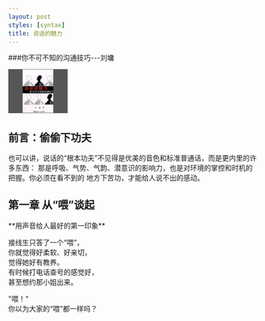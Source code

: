 ```yaml
---
layout: post
styles: [syntax]
title: 说话的魅力
---
```


###你不可不知的沟通技巧---刘墉
<script type="text/javascript" src="static/js/mootools.js"></script>


<script type="text/javascript" src="static/js/slimbox.js"></script>


<link rel="stylesheet" href="/static/css/slimbox.css" type="text/css" media="screen" />


<div class="thumbnail" style="heigt:90px; width:120px; text-align:center;">
		<p>
		<a href="/static/images/book/shuohuafengmian.jpg" rel="lightbox" title="Beautiful, isn't it?">
			<img src="/static/images/book/shuohuafengmian1.jpg"/></a>
	</p>
</div>


<h2>前言：偷偷下功夫</h2>
也可以讲，说话的“根本功夫”不见得是优美的音色和标准普通话，而是更内里的许多东西：    
那是呼吸、气势、气韵、潜意识的影响力，也是对环境的掌控和时机的把握。你必须在看不到的
地方下苦功，才能给人说不出的感动。


<h2>第一章 从“喂”谈起</h2>
**用声音给人最好的第一印象**



接线生只答了一个“喂”，   
你就觉得好柔软、好亲切，   
觉得她好有教养。   
有时候打电话查号的感觉好，    
甚至想约那小姐出来。   

"喂！"   
你以为大家的“喂”都一样吗？  


